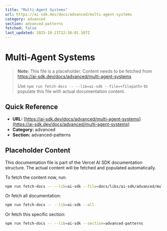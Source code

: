 ```yaml
---
title: "Multi-Agent Systems"
url: https://ai-sdk.dev/docs/advanced/multi-agent-systems
category: advanced
section: advanced-patterns
fetched: false
last_updated: 2025-10-21T22:38:01.107Z
---
```


# Multi-Agent Systems

> **Note:** This file is a placeholder. Content needs to be fetched from https://ai-sdk.dev/docs/advanced/multi-agent-systems
>
> Use `npm run fetch-docs -- --lib=ai-sdk --file=<filepath>` to populate this file with actual documentation content.

## Quick Reference

- **URL:** [https://ai-sdk.dev/docs/advanced/multi-agent-systems](https://ai-sdk.dev/docs/advanced/multi-agent-systems)
- **Category:** advanced
- **Section:** advanced-patterns

## Placeholder Content

This documentation file is part of the Vercel AI SDK documentation structure.
The actual content will be fetched and populated automatically.

To fetch the content now, run:

```bash
npm run fetch-docs -- --lib=ai-sdk --file=docs/libs/ai-sdk/advanced/multi-agent-systems.md
```

Or fetch all documentation:

```bash
npm run fetch-docs -- --lib=ai-sdk --all
```

Or fetch this specific section:

```bash
npm run fetch-docs -- --lib=ai-sdk --section=advanced-patterns
```
